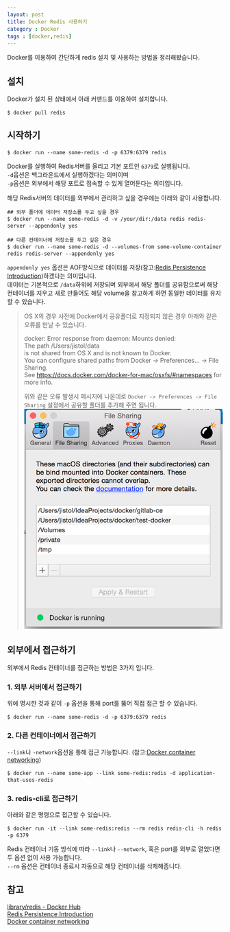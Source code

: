 ```yaml
---
layout: post
title: Docker Redis 사용하기
category : Docker
tags : [docker,redis]
---
```

Docker를 이용하여 간단하게 redis 설치 및 사용하는 방법을 정리해봤습니다. 

설치
----
Docker가 설치 된 상태에서 아래 커맨드를 이용하여 설치합니다.

```console
$ docker pull redis
```

시작하기
----
```console
$ docker run --name some-redis -d -p 6379:6379 redis
```

Docker를 실행하여 Redis서버를 올리고 기본 포트인 `6379`로 실행됩니다.          
`-d`옵션은 백그라운드에서 실행하겠다는 의미이며     
`-p`옵션은 외부에서 해당 포트로 접속할 수 있게 열어둔다는 의미입니다.     

해당 Redis서버의 데이터를 외부에서 관리하고 싶을 경우에는 아래와 같이 사용합니다.

```console
## 외부 폴더에 데이터 저장소를 두고 싶을 경우
$ docker run --name some-redis -d -v /your/dir:/data redis redis-server --appendonly yes

## 다른 컨테이너에 저장소를 두고 싶은 경우
$ docker run --name some-redis -d --volumes-from some-volume-container redis redis-server --appendonly yes
```

`appendonly yes` 옵션은 AOF방식으로 데이터를 저장(참고:[Redis Persistence Introduction](http://www.redisgate.com/redis/configuration/persistence.php))하겠다는 의미입니다.      
데이터는 기본적으로 `/data`하위에 저장되며 외부에서 해당 폴더를 공유함으로써 해당 컨테이너를 지우고 새로 만들어도 해당 volume을 참고하게 하면 동일한 데이터를 유지 할 수 있습니다.

> OS X의 경우 사전에 Docker에서 공유폴더로 지정되지 않은 경우 아래와 같은 오류를 만날 수 있습니다.     
>       
> docker: Error response from daemon: Mounts denied:       
> The path /Users/jistol/data       
> is not shared from OS X and is not known to Docker.      
> You can configure shared paths from Docker -> Preferences... -> File Sharing.       
> See https://docs.docker.com/docker-for-mac/osxfs/#namespaces for more info.       
>      
> 위와 같은 오류 발생시 메시지에 나온데로 `Docker -> Preferences -> File Sharing` 설정에서 공유할 폴더를 추가해 주면 됩니다.     
> ![file sharing](/assets/img/docker/docker-redis/1.png)      

외부에서 접근하기
----
외부에서 Redis 컨테이너를 접근하는 방법은 3가지 입니다.

### 1. 외부 서버에서 접근하기 ###    
위에 명시한 것과 같이 `-p` 옵션을 통해 port를 뚫어 직접 접근 할 수 있습니다.

```console
$ docker run --name some-redis -d -p 6379:6379 redis
```

### 2. 다른 컨테이너에서 접근하기 ###
`--link`나 `-network`옵션을 통해 접근 가능합니다. (참고:[Docker container networking](https://docs.docker.com/engine/userguide/networking/#the-docker_gwbridge-network))     

```console
$ docker run --name some-app --link some-redis:redis -d application-that-uses-redis
```

### 3. redis-cli로 접근하기 ###
아래와 같은 명령으로 접근할 수 있습니다.

```console
$ docker run -it --link some-redis:redis --rm redis redis-cli -h redis -p 6379
```

Redis 컨테이너 기동 방식에 따라 `--link`나 `--network`, 혹은 port를 외부로 열었다면 두 옵션 없이 사용 가능합니다.   
`--rm` 옵션은 컨테이너 종료시 자동으로 해당 컨테이너를 삭제해줍니다.    


참고
----
[library/redis - Docker Hub](https://hub.docker.com/_/redis/)      
[Redis Persistence Introduction](http://www.redisgate.com/redis/configuration/persistence.php)        
[Docker container networking](https://docs.docker.com/engine/userguide/networking/#the-docker_gwbridge-network)      
